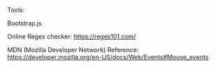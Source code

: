 
Tools:

Bootstrap.js

Online Regex checker: https://regex101.com/

MDN (Mozilla Developer Network) Reference: https://developer.mozilla.org/en-US/docs/Web/Events#Mouse_events

